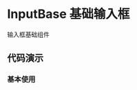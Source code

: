 # InputBase 基础输入框

输入框基础组件

## 代码演示

### 基本使用

<code src="../../packages/wonder-ui/src/InputBase/demo/demo1.tsx"></code>
